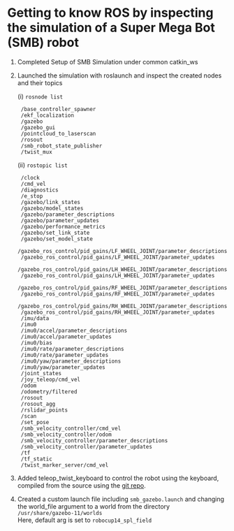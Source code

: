 # Getting to know ROS by inspecting the simulation of a Super Mega Bot (SMB) robot

1. Completed Setup of SMB Simulation under common catkin_ws

2. Launched the simulation with roslaunch and inspect the created nodes and their topics

    (i) `rosnode list`

        /base_controller_spawner
        /ekf_localization
        /gazebo
        /gazebo_gui
        /pointcloud_to_laserscan
        /rosout
        /smb_robot_state_publisher
        /twist_mux


    (ii) `rostopic list`

        /clock
        /cmd_vel
        /diagnostics
        /e_stop
        /gazebo/link_states
        /gazebo/model_states
        /gazebo/parameter_descriptions
        /gazebo/parameter_updates
        /gazebo/performance_metrics
        /gazebo/set_link_state
        /gazebo/set_model_state
        /gazebo_ros_control/pid_gains/LF_WHEEL_JOINT/parameter_descriptions
        /gazebo_ros_control/pid_gains/LF_WHEEL_JOINT/parameter_updates
        /gazebo_ros_control/pid_gains/LH_WHEEL_JOINT/parameter_descriptions
        /gazebo_ros_control/pid_gains/LH_WHEEL_JOINT/parameter_updates
        /gazebo_ros_control/pid_gains/RF_WHEEL_JOINT/parameter_descriptions
        /gazebo_ros_control/pid_gains/RF_WHEEL_JOINT/parameter_updates
        /gazebo_ros_control/pid_gains/RH_WHEEL_JOINT/parameter_descriptions
        /gazebo_ros_control/pid_gains/RH_WHEEL_JOINT/parameter_updates
        /imu/data
        /imu0
        /imu0/accel/parameter_descriptions
        /imu0/accel/parameter_updates
        /imu0/bias
        /imu0/rate/parameter_descriptions
        /imu0/rate/parameter_updates
        /imu0/yaw/parameter_descriptions
        /imu0/yaw/parameter_updates
        /joint_states
        /joy_teleop/cmd_vel
        /odom
        /odometry/filtered
        /rosout
        /rosout_agg
        /rslidar_points
        /scan
        /set_pose
        /smb_velocity_controller/cmd_vel
        /smb_velocity_controller/odom
        /smb_velocity_controller/parameter_descriptions
        /smb_velocity_controller/parameter_updates
        /tf
        /tf_static
        /twist_marker_server/cmd_vel

4. Added teleop_twist_keyboard to control the robot using the keyboard, compiled from the source using the [git repo](https://github.com/ros-teleop/teleop_twist_keyboard).
    

5. Created a custom launch file including `smb_gazebo.launch` and changing the world_file argument to a world from the directory `/usr/share/gazebo-11/worlds`\
Here, default arg is set to `robocup14_spl_field`





